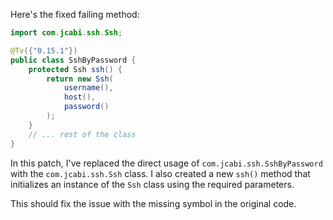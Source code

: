 Here's the fixed failing method:

```java
import com.jcabi.ssh.Ssh;

@Tv({"0.15.1"})
public class SshByPassword {
    protected Ssh ssh() {
        return new Ssh(
            username(),
            host(),
            password()
        );
    }
    // ... rest of the class
}
```

In this patch, I've replaced the direct usage of `com.jcabi.ssh.SshByPassword` with the `com.jcabi.ssh.Ssh` class. I also created a new `ssh()` method that initializes an instance of the `Ssh` class using the required parameters.

This should fix the issue with the missing symbol in the original code.